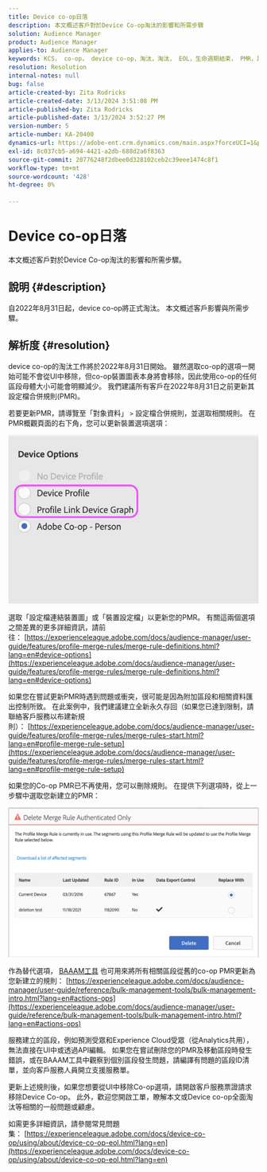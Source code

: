 ```yaml
---
title: Device co-op日落
description: 本文概述客戶對於Device Co-op淘汰的影響和所需步驟
solution: Audience Manager
product: Audience Manager
applies-to: Audience Manager
keywords: KCS， co-op， device co-op，淘汰，淘汰， EOL，生命週期結束， PMR，設定檔合併規則，裝置結合，裝置設定檔
resolution: Resolution
internal-notes: null
bug: false
article-created-by: Zita Rodricks
article-created-date: 3/13/2024 3:51:08 PM
article-published-by: Zita Rodricks
article-published-date: 3/13/2024 3:52:27 PM
version-number: 5
article-number: KA-20400
dynamics-url: https://adobe-ent.crm.dynamics.com/main.aspx?forceUCI=1&pagetype=entityrecord&etn=knowledgearticle&id=2cecc87b-51e1-ee11-904d-6045bd0065b6
exl-id: 8c037cb5-a694-4421-a2db-688d2a6f8363
source-git-commit: 20776248f2dbee0d328102ceb2c39eee1474c8f1
workflow-type: tm+mt
source-wordcount: '428'
ht-degree: 0%

---
```


# Device co-op日落


本文概述客戶對於Device Co-op淘汰的影響和所需步驟。

## 說明 {#description}

自2022年8月31日起，device co-op將正式淘汰。 本文概述客戶影響與所需步驟。 

## 解析度 {#resolution}


device co-op的淘汰工作將於2022年8月31日開始。 雖然選取co-op的選項一開始可能不會從UI中移除，但co-op裝置圖表本身將會移除，因此使用co-op的任何區段母體大小可能會明顯減少。 我們建議所有客戶在2022年8月31日之前更新其設定檔合併規則(PMR)。

若要更新PMR，請導覽至「對象資料」 `>`  設定檔合併規則，並選取相關規則。 在PMR概觀頁面的右下角，您可以更新裝置選項選項：

![](assets/29cf3d52-d61f-ed11-b83e-0022480868ff.png)

選取「設定檔連結裝置圖」或「裝置設定檔」以更新您的PMR。 有關這兩個選項之間差異的更多詳細資訊，請前往： [https://experienceleague.adobe.com/docs/audience-manager/user-guide/features/profile-merge-rules/merge-rule-definitions.html?lang=en#device-options](https://experienceleague.adobe.com/docs/audience-manager/user-guide/features/profile-merge-rules/merge-rule-definitions.html?lang=en#device-options)

如果您在嘗試更新PMR時遇到問題或衝突，很可能是因為附加區段和相關資料匯出控制所致。 在此案例中，我們建議建立全新永久存回（如果您已達到限制，請聯絡客戶服務以布建新規則）： [https://experienceleague.adobe.com/docs/audience-manager/user-guide/features/profile-merge-rules/merge-rules-start.html?lang=en#profile-merge-rule-setup](https://experienceleague.adobe.com/docs/audience-manager/user-guide/features/profile-merge-rules/merge-rules-start.html?lang=en#profile-merge-rule-setup)

如果您的Co-op PMR已不再使用，您可以刪除規則。 在提供下列選項時，從上一步驟中選取您新建立的PMR：

![](assets/82d7968f-9950-ed11-bba2-0022480868ff.png)

作為替代選項， [BAAAM工具](https://experienceleague.adobe.com/docs/audience-manager/user-guide/reference/bulk-management-tools/bulk-management-intro.html?lang=en) 也可用來將所有相關區段從舊的co-op PMR更新為您新建立的規則： [https://experienceleague.adobe.com/docs/audience-manager/user-guide/reference/bulk-management-tools/bulk-management-intro.html?lang=en#actions-ops](https://experienceleague.adobe.com/docs/audience-manager/user-guide/reference/bulk-management-tools/bulk-management-intro.html?lang=en#actions-ops)

服務建立的區段，例如預測受眾和Experience Cloud受眾（從Analytics共用），無法直接在UI中或透過API編輯。 如果您在嘗試刪除您的PMR及移動區段時發生錯誤，或在BAAAM工具中觀察到個別區段發生問題，請編譯有問題的區段ID清單，並向客戶服務人員開立支援服務單。 

更新上述規則後，如果您想要從UI中移除Co-op選項，請開啟客戶服務票證請求移除Device Co-op。 此外，歡迎您開啟工單，瞭解本文或Device co-op全面淘汰等相關的一般問題或顧慮。

如需更多詳細資訊，請參閱常見問題集： [https://experienceleague.adobe.com/docs/device-co-op/using/about/device-co-op-eol.html?lang=en](https://experienceleague.adobe.com/docs/device-co-op/using/about/device-co-op-eol.html?lang=en)
